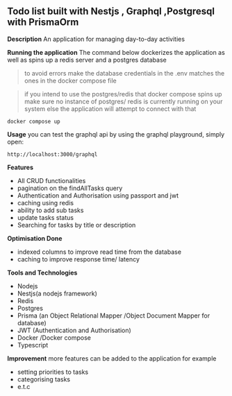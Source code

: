 ## **Todo list built with Nestjs , Graphql ,Postgresql with PrismaOrm**
**Description**
An application for managing day-to-day activities

**Running the application**
   The command below dockerizes the application as well as spins up a redis server and a postgres database
   

> to avoid errors make the database credentials in the .env matches the ones in the docker compose file

> if you intend to  use the postgres/redis that docker compose spins up make sure no instance of postgres/ redis  is currently running on your system else the application will attempt to connect with that 

    docker compose up
 
**Usage**
you can test the graphql api by using the graphql playground, simply open:

    http://localhost:3000/graphql


**Features**

 - All CRUD functionalities
 - pagination on the  findAllTasks query
 - Authentication and Authorisation using passport and jwt
 - caching using redis
 - ability to add sub tasks
 - update tasks status
 - Searching for tasks by title or description 
   
  **Optimisation Done**
 
 - indexed columns to improve  read time from the database 
 -    caching to improve response time/ latency
   
   **Tools and Technologies**
   
 - Nodejs
 - Nestjs(a nodejs framework)
 - Redis
 - Postgres
 - Prisma (an Object Relational Mapper /Object Document Mapper for database)
 - JWT (Authentication and Authorisation)
 - Docker /Docker compose
 - Typescript

**Improvement**
more features can be added to the application for example

 - setting priorities to tasks
 - categorising tasks
 - e.t.c
